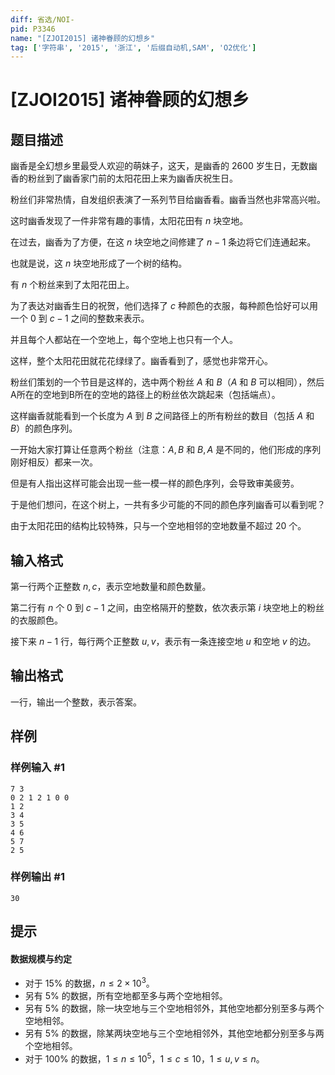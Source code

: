 ```yaml
---
diff: 省选/NOI-
pid: P3346
name: "[ZJOI2015] 诸神眷顾的幻想乡"
tag: ['字符串', '2015', '浙江', '后缀自动机,SAM', 'O2优化']
---
```

# [ZJOI2015] 诸神眷顾的幻想乡
## 题目描述

幽香是全幻想乡里最受人欢迎的萌妹子，这天，是幽香的 $2600$ 岁生日，无数幽香的粉丝到了幽香家门前的太阳花田上来为幽香庆祝生日。

粉丝们非常热情，自发组织表演了一系列节目给幽香看。幽香当然也非常高兴啦。

这时幽香发现了一件非常有趣的事情，太阳花田有 $n$ 块空地。

在过去，幽香为了方便，在这 $n$ 块空地之间修建了 $n-1$ 条边将它们连通起来。

也就是说，这 $n$ 块空地形成了一个树的结构。

有 $n$ 个粉丝来到了太阳花田上。

为了表达对幽香生日的祝贺，他们选择了 $c$ 种颜色的衣服，每种颜色恰好可以用一个 $0$ 到 $c-1$ 之间的整数来表示。

并且每个人都站在一个空地上，每个空地上也只有一个人。

这样，整个太阳花田就花花绿绿了。幽香看到了，感觉也非常开心。

粉丝们策划的一个节目是这样的，选中两个粉丝 $A$ 和 $B$（$A$ 和 $B$ 可以相同），然后A所在的空地到B所在的空地的路径上的粉丝依次跳起来（包括端点）。

这样幽香就能看到一个长度为 $A$ 到 $B$ 之间路径上的所有粉丝的数目（包括 $A$ 和 $B$）的颜色序列。

一开始大家打算让任意两个粉丝（注意：$A,B$ 和 $B,A$ 是不同的，他们形成的序列刚好相反）都来一次。

但是有人指出这样可能会出现一些一模一样的颜色序列，会导致审美疲劳。

于是他们想问，在这个树上，一共有多少可能的不同的颜色序列幽香可以看到呢？

由于太阳花田的结构比较特殊，只与一个空地相邻的空地数量不超过 $20$ 个。
## 输入格式

第一行两个正整数 $n,c$，表示空地数量和颜色数量。

第二行有 $n$ 个 $0$ 到 $c-1$ 之间，由空格隔开的整数，依次表示第 $i$ 块空地上的粉丝的衣服颜色。

接下来 $n-1$ 行，每行两个正整数 $u,v$，表示有一条连接空地 $u$ 和空地 $v$ 的边。
## 输出格式

一行，输出一个整数，表示答案。
## 样例

### 样例输入 #1
```
7 3
0 2 1 2 1 0 0
1 2
3 4
3 5
4 6
5 7
2 5
```
### 样例输出 #1
```
30
```
## 提示

#### 数据规模与约定

- 对于 $15\%$ 的数据，$n\le2\times 10^3$。
- 另有 $5\%$ 的数据，所有空地都至多与两个空地相邻。
- 另有 $5\%$ 的数据，除一块空地与三个空地相邻外，其他空地都分别至多与两个空地相邻。
- 另有 $5\%$ 的数据，除某两块空地与三个空地相邻外，其他空地都分别至多与两个空地相邻。
- 对于 $100\%$ 的数据，$1\le n\le10^5$，$1\le c\le10$，$1 \leq u, v \leq n$。
